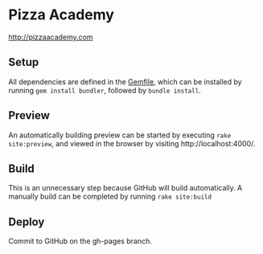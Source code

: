 # Pizza Academy
http://pizzaacademy.com

## Setup
All dependencies are defined in the [Gemfile](Gemfile), which can be installed by running ```gem install bundler```, followed by ```bundle install```.

## Preview
An automatically building preview can be started by executing ```rake site:preview```, and viewed in the browser by visiting http://localhost:4000/.

## Build
This is an unnecessary step because GitHub will build automatically.
A manually build can be completed by running ```rake site:build```

## Deploy
Commit to GitHub on the gh-pages branch.
